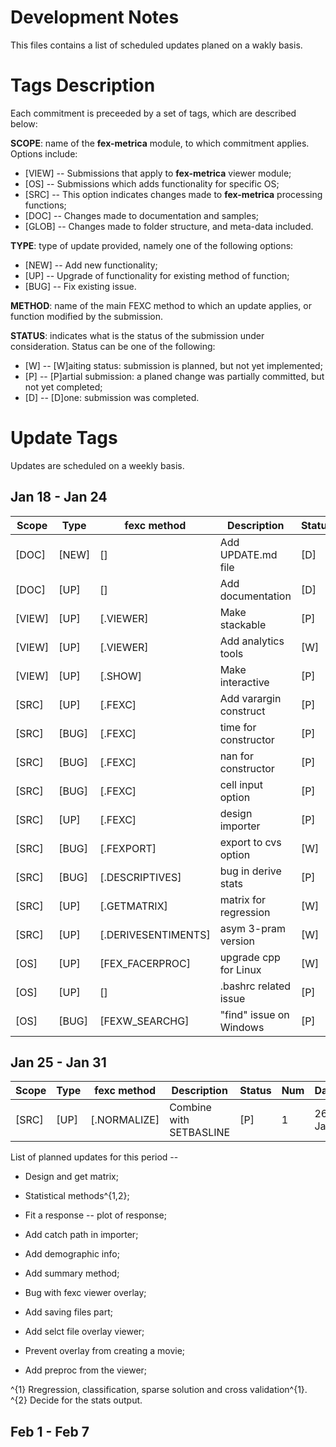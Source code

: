 Development Notes
===============

This files contains a list of scheduled updates planed on a wakly basis.

Tags Description
===============

Each commitment is preceeded by a set of tags, which are described below:

**SCOPE**: name of the **fex-metrica** module, to which commitment applies. Options include:

* [VIEW] -- Submissions that apply to **fex-metrica** viewer module;
* [OS]   -- Submissions which adds functionality for specific OS;
* [SRC]  -- This option indicates changes made to **fex-metrica** processing functions;
* [DOC]  -- Changes made to documentation and samples;
* [GLOB] -- Changes made to folder structure, and meta-data included. 

**TYPE**: type of update provided, namely one of the following options:

* [NEW]  -- Add new functionality;
* [UP]   -- Upgrade of functionality for existing method of function;
* [BUG]  -- Fix existing issue.

**METHOD**: name of the main FEXC method to which an update applies, or function modified by the submission.

**STATUS**: indicates what is the status of the submission under consideration. Status can be one of the following:

* [W] -- [W]aiting status: submission is planned, but not yet implemented;
* [P] -- [P]artial submission: a planed change was partially committed, but not yet completed; 
* [D] -- [D]one: submission was completed.


Update Tags
===============

Updates are scheduled on a weekly basis. 


Jan 18 - Jan 24
---------------

| Scope  | Type   | **fexc** method     | Description             | Status | Num  | Date   | 
| ------ | ------ | ------------------- | ----------------------- | ------ | ---- | ------ |
| [DOC]  | [NEW]  | []                  | Add UPDATE.md file      |   [D]  | 1    | 18-Jan |
| [DOC]  | [UP]   | []                  | Add documentation       |   [D]  | 1    | 21-Jan |
| [VIEW] | [UP]   | [.VIEWER]           | Make stackable          |   [P]  | 2    | 18-Jan |
| [VIEW] | [UP]   | [.VIEWER]           | Add analytics tools     |   [W]  |      |        |
| [VIEW] | [UP]   | [.SHOW]             | Make interactive        |   [P]  | 1    | 19-Jan |
| [SRC]  | [UP]   | [.FEXC]             | Add varargin construct  |   [P]  | 1    | 21-Jan |
| [SRC]  | [BUG]  | [.FEXC]             | time for constructor    |   [P]  | 2    | 19-Jan |
| [SRC]  | [BUG]  | [.FEXC]             | nan for constructor     |   [P]  | 1    | 18-Jan |
| [SRC]  | [BUG]  | [.FEXC]             | cell input option       |   [P]  | 1    | 18-Jan |
| [SRC]  | [UP]   | [.FEXC]             | design importer         |   [P]  | 1    | 22-Jan |
| [SRC]  | [BUG]  | [.FEXPORT]          | export to cvs option    |   [W]  | 1    | 18-Jan |
| [SRC]  | [BUG]  | [.DESCRIPTIVES]     | bug in derive stats     |   [P]  | 2    | 20-Jan |
| [SRC]  | [UP]   | [.GETMATRIX]        | matrix for regression   |   [W]  |      |        |
| [SRC]  | [UP]   | [.DERIVESENTIMENTS] | asym 3-pram version     |   [W]  |      |        |
| [OS]   | [UP]   | [FEX_FACERPROC]     | upgrade cpp for Linux   |   [W]  |      |        |
| [OS]   | [UP]   | []                  | .bashrc related issue   |   [P]  | 1    | 18-Jan |
| [OS]   | [BUG]  | [FEXW_SEARCHG]      | "find" issue on Windows |   [P]  | 1    | 18-Jan |


Jan 25 - Jan 31
---------------

| Scope  | Type   | **fexc** method     | Description             | Status | Num  | Date   | 
| ------ | ------ | ------------------- | ----------------------- | ------ | ---- | ------ |
| [SRC]  | [UP]   | [.NORMALIZE]        | Combine with SETBASLINE |   [P]  | 1    | 26-Jan |



List of planned updates for this period -- 

* Design and get matrix;
* Statistical methods^{1,2};
* Fit a response -- plot of response;

* Add catch path in importer;
* Add demographic info;
* Add summary method;

* Bug with fexc viewer overlay;
* Add saving files part;
* Add selct file overlay viewer;
* Prevent overlay from creating a movie;
* Add preproc from the viewer;

^{1} Rregression, classification, sparse solution and cross validation^{1}.
^{2} Decide for the stats output.


Feb 1 - Feb 7
---------------

